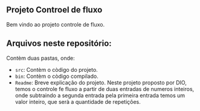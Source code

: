 ## Projeto Controel de fluxo

Bem vindo ao projeto controle de fluxo.

## Arquivos neste repositório:

Contèm duas pastas, onde:

- `src`: Contèm o còdigo do projeto.
- `bin`: Contèm o còdigo compilado.
- `Readme`: Breve explicação do projeto.
Neste projeto proposto por DIO, temos o controle fe fluxo a partir de duas entradas de numeros inteiros,
onde subtraindo a segunda entrada pela primeira entrada temos um valor inteiro, que serà a quantidade de repetiçôes. 
